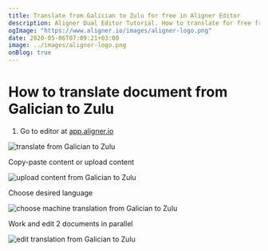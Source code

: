 ```yaml
---
title: Translate from Galician to Zulu for free in Aligner Editor
description: Aligner Dual Editor Tutorial. How to translate for free from Galician to Zulu. Aligner is multilingual document management platform. 
ogImage: "https://www.aligner.io/images/aligner-logo.png"
date: 2020-05-06T07:09:21+03:00
image: ../images/aligner-logo.png
onBlog: true
---
```


# How to translate document from Galician to Zulu

1. Go to editor at [app.aligner.io](https://app.aligner.io "Aligner App web page")

![translate from Galician to Zulu](../aligner-blank-editor.png "translate from Galician to Zulu")

Copy-paste content or upload content

![upload content from Galician to Zulu](../aligner-uploaded-document.png "upload content from Galician to Zulu")

Choose desired language

![choose machine translation from Galician to Zulu](../aligner-language-dropdown.png "choose machine translation from Galician to Zulu")

Work and edit 2 documents in parallel

![edit translation from Galician to Zulu](../aligner-double-sitded-editor.png "edit translation from Galician to Zulu")

